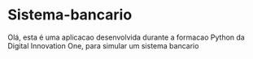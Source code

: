# Sistema-bancario

Olá, esta é uma aplicacao desenvolvida durante a formacao Python da Digital Innovation One, para simular um sistema bancario